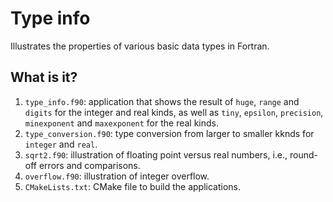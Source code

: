 # Type info

Illustrates the properties of various basic data types in Fortran.

## What is it?

1. `type_info.f90`: application that shows the result of `huge`, `range` and `digits`
   for the integer and real kinds, as well as `tiny`, `epsilon`, `precision`,
   `minexponent` and `maxexponent` for the real kinds.
1. `type_conversion.f90`: type conversion from larger to smaller kknds for `integer`
   and `real`.
1. `sqrt2.f90`: illustration of floating point versus real numbers, i.e., round-off
   errors and comparisons.
1. `overflow.f90`: illustration of integer overflow.
1. `CMakeLists.txt`: CMake file to build the applications.
